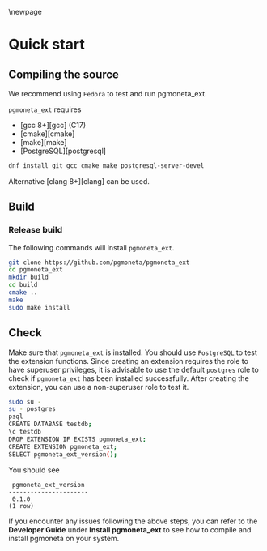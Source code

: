 \newpage

# Quick start

## Compiling the source

We recommend using `Fedora` to test and run pgmoneta_ext.

`pgmoneta_ext` requires

* [gcc 8+][gcc] (C17)
* [cmake][cmake]
* [make][make]
* [PostgreSQL][postgresql]

```sh
dnf install git gcc cmake make postgresql-server-devel
```

Alternative [clang 8+][clang] can be used.

## Build

### Release build

The following commands will install `pgmoneta_ext`.

```sh
git clone https://github.com/pgmoneta/pgmoneta_ext
cd pgmoneta_ext
mkdir build
cd build
cmake ..
make
sudo make install
```

## Check

Make sure that `pgmoneta_ext` is installed. You should use `PostgreSQL` to test the extension functions. Since creating an extension requires the role to have superuser privileges, it is advisable to use the default `postgres` role to check if `pgmoneta_ext` has been installed successfully. After creating the extension, you can use a non-superuser role to test it.

``` sh
sudo su -
su - postgres
psql
CREATE DATABASE testdb;
\c testdb
DROP EXTENSION IF EXISTS pgmoneta_ext;
CREATE EXTENSION pgmoneta_ext;
SELECT pgmoneta_ext_version();
```

You should see

``` console
 pgmoneta_ext_version 
----------------------
 0.1.0
(1 row)
```

If you encounter any issues following the above steps, you can refer to the **Developer Guide** under **Install pgmoneta_ext** to see how to compile and install pgmoneta on your system.

